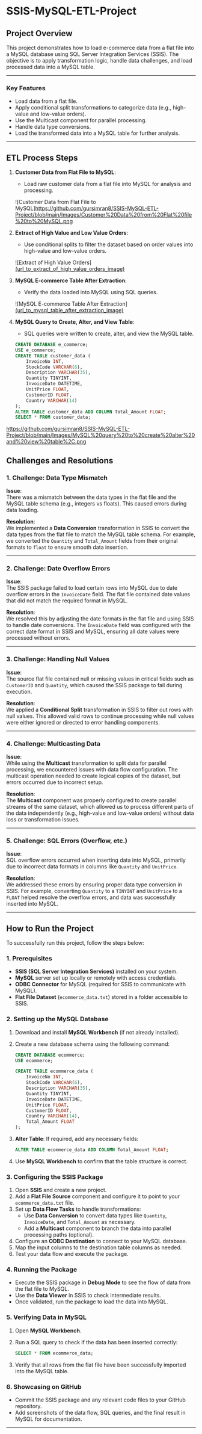 # SSIS-MySQL-ETL-Project

## Project Overview

This project demonstrates how to load e-commerce data from a flat file into a MySQL database using SQL Server Integration Services (SSIS). The objective is to apply transformation logic, handle data challenges, and load processed data into a MySQL table. 

---

### Key Features

- Load data from a flat file.
- Apply conditional split transformations to categorize data (e.g., high-value and low-value orders).
- Use the Multicast component for parallel processing.
- Handle data type conversions.
- Load the transformed data into a MySQL table for further analysis.

---

## ETL Process Steps

1. **Customer Data from Flat File to MySQL**:
   - Load raw customer data from a flat file into MySQL for analysis and processing.
   
   ![Customer Data from Flat File to MySQL]https://github.com/gursimran8/SSIS-MySQL-ETL-Project/blob/main/Images/Customer%20Data%20from%20Flat%20file%20to%20MySQL.png

2. **Extract of High Value and Low Value Orders**:
   - Use conditional splits to filter the dataset based on order values into high-value and low-value orders.
   
   ![Extract of High Value Orders][(url_to_extract_of_high_value_orders_image)](https://github.com/gursimran8/SSIS-MySQL-ETL-Project/blob/main/Images/Extract%20of%20high%20value%20orders.png)

3. **MySQL E-commerce Table After Extraction**:
   - Verify the data loaded into MySQL using SQL queries.
   
   ![MySQL E-commerce Table After Extraction][(url_to_mysql_table_after_extraction_image)](https://github.com/gursimran8/SSIS-MySQL-ETL-Project/blob/main/Images/MySQL%20E_commerce%20table%20after%20extraction.png)

4. **MySQL Query to Create, Alter, and View Table**:
   - SQL queries were written to create, alter, and view the MySQL table. 

   ```sql
   CREATE DATABASE e_commerce;
   USE e_commerce;
   CREATE TABLE customer_data (
       InvoiceNo INT,
       StockCode VARCHAR(6),
       Description VARCHAR(35),
       Quantity TINYINT,
       InvoiceDate DATETIME,
       UnitPrice FLOAT,
       CustomerID FLOAT,
       Country VARCHAR(14)
   );
   ALTER TABLE customer_data ADD COLUMN Total_Amount FLOAT;
   SELECT * FROM customer_data;


https://github.com/gursimran8/SSIS-MySQL-ETL-Project/blob/main/Images/MySQL%20query%20to%20create%20alter%20and%20view%20table%2C.png



## Challenges and Resolutions

### 1. Challenge: Data Type Mismatch
**Issue**:  
There was a mismatch between the data types in the flat file and the MySQL table schema (e.g., integers vs floats). This caused errors during data loading.

**Resolution**:  
We implemented a **Data Conversion** transformation in SSIS to convert the data types from the flat file to match the MySQL table schema. For example, we converted the `Quantity` and `Total_Amount` fields from their original formats to `float` to ensure smooth data insertion.

---

### 2. Challenge: Date Overflow Errors
**Issue**:  
The SSIS package failed to load certain rows into MySQL due to date overflow errors in the `InvoiceDate` field. The flat file contained date values that did not match the required format in MySQL.

**Resolution**:  
We resolved this by adjusting the date formats in the flat file and using SSIS to handle date conversions. The `InvoiceDate` field was configured with the correct date format in SSIS and MySQL, ensuring all date values were processed without errors.

---

### 3. Challenge: Handling Null Values
**Issue**:  
The source flat file contained null or missing values in critical fields such as `CustomerID` and `Quantity`, which caused the SSIS package to fail during execution.

**Resolution**:  
We applied a **Conditional Split** transformation in SSIS to filter out rows with null values. This allowed valid rows to continue processing while null values were either ignored or directed to error handling components.

---

### 4. Challenge: Multicasting Data
**Issue**:  
While using the **Multicast** transformation to split data for parallel processing, we encountered issues with data flow configuration. The multicast operation needed to create logical copies of the dataset, but errors occurred due to incorrect setup.

**Resolution**:  
The **Multicast** component was properly configured to create parallel streams of the same dataset, which allowed us to process different parts of the data independently (e.g., high-value and low-value orders) without data loss or transformation issues.

---

### 5. Challenge: SQL Errors (Overflow, etc.)
**Issue**:  
SQL overflow errors occurred when inserting data into MySQL, primarily due to incorrect data formats in columns like `Quantity` and `UnitPrice`.

**Resolution**:  
We addressed these errors by ensuring proper data type conversion in SSIS. For example, converting `Quantity` to a `TINYINT` and `UnitPrice` to a `FLOAT` helped resolve the overflow errors, and data was successfully inserted into MySQL.

---
## How to Run the Project

To successfully run this project, follow the steps below:

### 1. Prerequisites
- **SSIS (SQL Server Integration Services)** installed on your system.
- **MySQL** server set up locally or remotely with access credentials.
- **ODBC Connector** for MySQL (required for SSIS to communicate with MySQL).
- **Flat File Dataset** (`ecommerce_data.txt`) stored in a folder accessible to SSIS.


### 2. Setting up the MySQL Database
1. Download and install **MySQL Workbench** (if not already installed).
2. Create a new database schema using the following command:

    ```sql
    CREATE DATABASE ecommerce;
    USE ecommerce;

    CREATE TABLE ecommerce_data (
        InvoiceNo INT,
        StockCode VARCHAR(6),
        Description VARCHAR(35),
        Quantity TINYINT,
        InvoiceDate DATETIME,
        UnitPrice FLOAT,
        CustomerID FLOAT,
        Country VARCHAR(14),
        Total_Amount FLOAT
    );
    ```

3. **Alter Table**: If required, add any necessary fields:

    ```sql
    ALTER TABLE ecommerce_data ADD COLUMN Total_Amount FLOAT;
    ```

4. Use **MySQL Workbench** to confirm that the table structure is correct.

### 3. Configuring the SSIS Package
1. Open **SSIS** and create a new project.
2. Add a **Flat File Source** component and configure it to point to your `ecommerce_data.txt` file.
3. Set up **Data Flow Tasks** to handle transformations:
    - Use **Data Conversion** to convert data types like `Quantity`, `InvoiceDate`, and `Total_Amount` as necessary.
    - Add a **Multicast** component to branch the data into parallel processing paths (optional).
4. Configure an **ODBC Destination** to connect to your MySQL database.
5. Map the input columns to the destination table columns as needed.
6. Test your data flow and execute the package.

### 4. Running the Package
- Execute the SSIS package in **Debug Mode** to see the flow of data from the flat file to MySQL.
- Use the **Data Viewer** in SSIS to check intermediate results.
- Once validated, run the package to load the data into MySQL.

### 5. Verifying Data in MySQL
1. Open **MySQL Workbench**.
2. Run a SQL query to check if the data has been inserted correctly:

    ```sql
    SELECT * FROM ecommerce_data;
    ```

3. Verify that all rows from the flat file have been successfully imported into the MySQL table.

### 6. Showcasing on GitHub
- Commit the SSIS package and any relevant code files to your GitHub repository.
- Add screenshots of the data flow, SQL queries, and the final result in MySQL for documentation.

---
